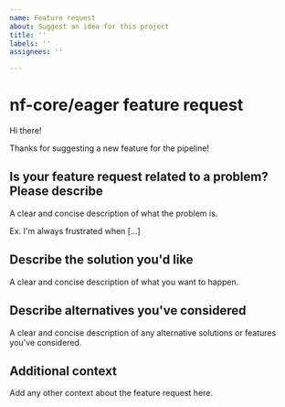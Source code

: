 ```yaml
---
name: Feature request
about: Suggest an idea for this project
title: ''
labels: ''
assignees: ''

---
```


# nf-core/eager feature request

Hi there!

Thanks for suggesting a new feature for the pipeline!

## Is your feature request related to a problem? Please describe

A clear and concise description of what the problem is.

Ex. I'm always frustrated when [...]

## Describe the solution you'd like

A clear and concise description of what you want to happen.

## Describe alternatives you've considered

A clear and concise description of any alternative solutions or features you've considered.

## Additional context

Add any other context about the feature request here.
